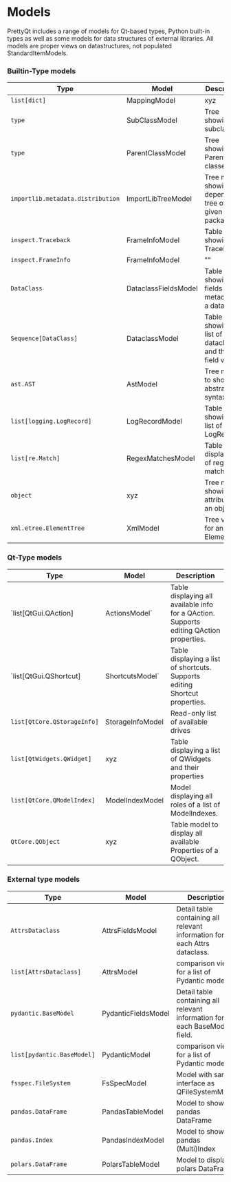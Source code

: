 Models
======

PrettyQt includes a range of models for Qt-based types, Python built-in types as well as
some models for data structures of external libraries.
All models are proper views on datastructures, not populated StandardItemModels.

### Builtin-Type models


| Type | Model | Description |
|------|-------|-------------|
| `list[dict]` | MappingModel | xyz
| `type` | SubClassModel | Tree showing all subclasses
| `type` | ParentClassModel | Tree showing all Parent classes
| `importlib.metadata.distribution`| ImportLibTreeModel | Tree model showing a dependency tree of given package
| `inspect.Traceback` | FrameInfoModel | Table model showing Traceback
| `inspect.FrameInfo` | FrameInfoModel | ""
| `DataClass` | DataclassFieldsModel | Table showing all fields + metadata of a dataclass
| `Sequence[DataClass]` | DataclassModel | Table showing a list of dataclasses and their field values
| `ast.AST` | AstModel | Tree model to show an abstract syntax tree
| `list[logging.LogRecord]` | LogRecordModel | Table showing a list of LogRecords
| `list[re.Match]` | RegexMatchesModel | Table do display list of regex matches
| `object`| xyz | Tree model showing all attributes of an object.
| `xml.etree.ElementTree` | XmlModel | Tree view for an xml ElementTree

### Qt-Type models

| Type | Model | Description |
|------|-------|-------------|
| `list[QtGui.QAction] | ActionsModel`| Table displaying all available info for a QAction. Supports editing QAction properties.
| `list[QtGui.QShortcut] | ShortcutsModel` | Table displaying a list of shortcuts. Supports editing Shortcut properties.
| `list[QtCore.QStorageInfo]` |StorageInfoModel | Read-only list of available drives
| `list[QtWidgets.QWidget]` | xyz | Table displaying a list of QWidgets and their properties
| `list[QtCore.QModelIndex]` | ModelIndexModel | Model displaying all roles of a list of ModelIndexes.
| `QtCore.QObject` | xyz | Table model to display all available Properties of a QObject.

### External type models

| Type | Model | Description |
|------|-------|-------------|
| `AttrsDataclass` | AttrsFieldsModel | Detail table containing all relevant information for each Attrs dataclass.
| `list[AttrsDataclass]`| AttrsModel | comparison view for a list of Pydantic models.
|`pydantic.BaseModel`| PydanticFieldsModel | Detail table containing all relevant information for each BaseModel field.
| `list[pydantic.BaseModel]` | PydanticModel | comparison view for a list of Pydantic models.
| `fsspec.FileSystem` | FsSpecModel | Model with same interface as QFileSystemModel
| `pandas.DataFrame` | PandasTableModel | Model to show a pandas DataFrame
| `pandas.Index` | PandasIndexModel | Model to show a pandas (Multi)Index
| `polars.DataFrame` | PolarsTableModel | Model to display a polars DataFrame


